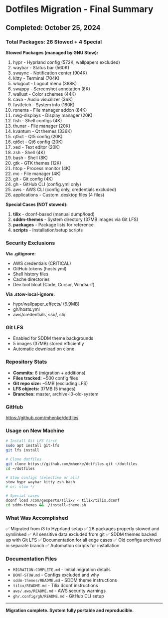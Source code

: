 # Dotfiles Migration - Final Summary

## Completed: October 25, 2024

### Total Packages: 26 Stowed + 4 Special

**Stowed Packages (managed by GNU Stow):**
1. hypr - Hyprland config (572K, wallpapers excluded)
2. waybar - Status bar (560K)
3. swaync - Notification center (904K)
4. kitty - Terminal (704K)
5. wlogout - Logout menu (388K)
6. swappy - Screenshot annotation (8K)
7. wallust - Color schemes (44K)
8. cava - Audio visualizer (36K)
9. fastfetch - System info (160K)
10. ronema - File manager addon (84K)
11. nwg-displays - Display manager (20K)
12. fish - Shell configs (4K)
13. thunar - File manager (20K)
14. kvantum - Qt themes (336K)
15. qt5ct - Qt5 config (20K)
16. qt6ct - Qt6 config (20K)
17. xed - Text editor (20K)
18. zsh - Shell (4K)
19. bash - Shell (8K)
20. gtk - GTK themes (12K)
21. htop - Process monitor (4K)
22. mc - File manager (4K)
23. git - Git config (4K)
24. gh - GitHub CLI (config.yml only)
25. aws - AWS CLI (config only, credentials excluded)
26. applications - Custom .desktop files (4 files)

**Special Cases (NOT stowed):**
1. **tilix** - dconf-based (manual dump/load)
2. **sddm-themes** - System directory (37MB images via Git LFS)
3. **packages** - Package lists for reference
4. **scripts** - Installation/setup scripts

### Security Exclusions

**Via .gitignore:**
- AWS credentials (CRITICAL)
- GitHub tokens (hosts.yml)
- Shell history files
- Cache directories
- Dev tool bloat (Code, Cursor, Windsurf)

**Via .stow-local-ignore:**
- hypr/wallpaper_effects/ (6.9MB)
- gh/hosts.yml
- aws/credentials, sso/, cli/

### Git LFS
- Enabled for SDDM theme backgrounds
- 5 images (37MB) stored efficiently
- Automatic download on clone

### Repository Stats
- **Commits:** 6 (migration + additions)
- **Files tracked:** ~500 config files
- **Git repo size:** ~5MB (excluding LFS)
- **LFS objects:** 37MB (5 images)
- **Branches:** master, archive-i3-old-system

### GitHub
https://github.com/mhenke/dotfiles

### Usage on New Machine
```bash
# Install Git LFS first
sudo apt install git-lfs
git lfs install

# Clone dotfiles
git clone https://github.com/mhenke/dotfiles.git ~/dotfiles
cd ~/dotfiles

# Stow configs (selective or all)
stow hypr waybar kitty zsh bash
# or: stow */

# Special cases
dconf load /com/gexperts/Tilix/ < tilix/tilix.dconf
cd sddm-themes && ./install-theme.sh
```

### What Was Accomplished
✅ Migrated from i3 to Hyprland setup
✅ 26 packages properly stowed and symlinked
✅ All sensitive data excluded from git
✅ SDDM themes backed up with Git LFS
✅ Documentation for all edge cases
✅ Old configs archived in separate branch
✅ Automation scripts for installation

### Documentation Files
- `MIGRATION-COMPLETE.md` - Initial migration details
- `DONT-STOW.md` - Configs excluded and why
- `sddm-themes/README.md` - SDDM theme instructions
- `tilix/README.md` - Tilix dconf instructions
- `aws/.aws/README.md` - AWS security warnings
- `gh/.config/gh/README.md` - GitHub CLI setup

---
**Migration complete. System fully portable and reproducible.**
